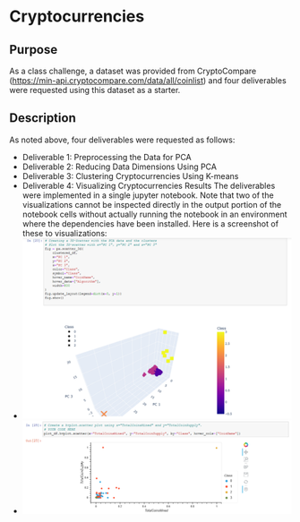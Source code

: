 # Cryptocurrencies
## Purpose
As a class challenge, a dataset was provided from CryptoCompare (https://min-api.cryptocompare.com/data/all/coinlist)
and four deliverables were requested using this dataset as a starter.
## Description
As noted above, four deliverables were requested as follows: 
 - Deliverable 1: Preprocessing the Data for PCA
 - Deliverable 2: Reducing Data Dimensions Using PCA
 - Deliverable 3: Clustering Cryptocurrencies Using K-means
 - Deliverable 4: Visualizing Cryptocurrencies Results
 The deliverables were implemented in a single jupyter notebook. 
 Note that two of the visualizations cannot be inspected directly in the output portion of the notebook cells
 without actually running the notebook in an environment where the dependencies have been installed.  Here is a screenshot of these
 to visualizations: 
  - ![Plotly Express 3D Scatter Plot showing bitcoins grouped into classes](images/Plotly_Express_3D_Scatter_Plot_showing_bitcoins_grouped_into_classes.png)
  - ![hvplot scatter plot showing coins mined coin supply and grouped by class](images/hvplot_scatter_plot_showing_coins_mined_coin_supply_and_grouped_by_class.png)
